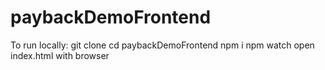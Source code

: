 # paybackDemoFrontend

To run locally: 
git clone
cd paybackDemoFrontend
npm i
npm watch
open index.html with browser
